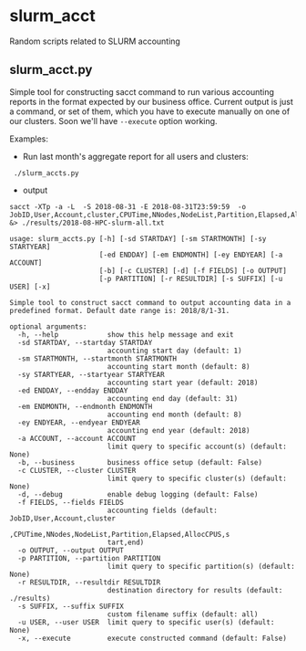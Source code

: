 # slurm_acct

Random scripts related to SLURM accounting

## slurm_acct.py

Simple tool for constructing sacct command to run various accounting reports in the format expected by our business office. Current output is just a command, or set of them, which you have to execute manually on one of our clusters. Soon we'll have `--execute` option working.


Examples:

* Run last month's aggregate report for all users and clusters:

```
 ./slurm_accts.py                                                                                                                                                                  
```
* output
```
sacct -XTp -a -L  -S 2018-08-31 -E 2018-08-31T23:59:59  -o JobID,User,Account,cluster,CPUTime,NNodes,NodeList,Partition,Elapsed,AllocCPUS,start,end &> ./results/2018-08-HPC-slurm-all.txt
```




```
usage: slurm_accts.py [-h] [-sd STARTDAY] [-sm STARTMONTH] [-sy STARTYEAR]
                      [-ed ENDDAY] [-em ENDMONTH] [-ey ENDYEAR] [-a ACCOUNT]
                      [-b] [-c CLUSTER] [-d] [-f FIELDS] [-o OUTPUT]
                      [-p PARTITION] [-r RESULTDIR] [-s SUFFIX] [-u USER] [-x]

Simple tool to construct sacct command to output accounting data in a
predefined format. Default date range is: 2018/8/1-31.

optional arguments:
  -h, --help            show this help message and exit
  -sd STARTDAY, --startday STARTDAY
                        accounting start day (default: 1)
  -sm STARTMONTH, --startmonth STARTMONTH
                        accounting start month (default: 8)
  -sy STARTYEAR, --startyear STARTYEAR
                        accounting start year (default: 2018)
  -ed ENDDAY, --endday ENDDAY
                        accounting end day (default: 31)
  -em ENDMONTH, --endmonth ENDMONTH
                        accounting end month (default: 8)
  -ey ENDYEAR, --endyear ENDYEAR
                        accounting end year (default: 2018)
  -a ACCOUNT, --account ACCOUNT
                        limit query to specific account(s) (default: None)
  -b, --business        business office setup (default: False)
  -c CLUSTER, --cluster CLUSTER
                        limit query to specific cluster(s) (default: None)
  -d, --debug           enable debug logging (default: False)
  -f FIELDS, --fields FIELDS
                        accounting fields (default: JobID,User,Account,cluster
                        ,CPUTime,NNodes,NodeList,Partition,Elapsed,AllocCPUS,s
                        tart,end)
  -o OUTPUT, --output OUTPUT
  -p PARTITION, --partition PARTITION
                        limit query to specific partition(s) (default: None)
  -r RESULTDIR, --resultdir RESULTDIR
                        destination directory for results (default: ./results)
  -s SUFFIX, --suffix SUFFIX
                        custom filename suffix (default: all)
  -u USER, --user USER  limit query to specific user(s) (default: None)
  -x, --execute         execute constructed command (default: False)
```
